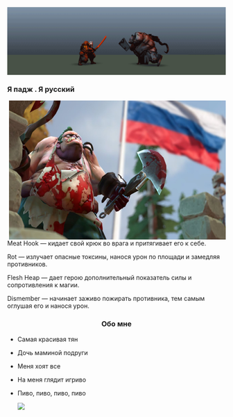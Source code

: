 <img align="center" alt="GIF" src="1535435641_Butcher+jugg.gif" />

### Я падж . Я русский 
<div aling = center>
  <img align="right"  src="maxresdefault.jpg" width="500" height="320" />
</div>

Meat Hook — кидает свой крюк во врага и притягивает его к себе.

Rot — излучает опасные токсины, нанося урон по площади и замедляя противников.

Flesh Heap — дает герою дополнительный показатель силы и сопротивления к магии.

Dismember — начинает заживо пожирать противника, тем самым оглушая его и нанося урон.
<h3 align="center">Обо мне</h3>

- Самая красивая тян

- Дочь маминой подруги
  
- Меня хоят все
  
- На меня глядит игриво

- Пиво, пиво, пиво, пиво
  <div aling = center>
  <img   src="https://github.com/Fonzl/Fonzl/assets/95137917/47285ed3-14bf-4e03-9ef4-6cd524ff146e" />
</div>
<!--
**Fonzl/Fonzl** is a ✨ _special_ ✨ repository because its `README.md` (this file) appears on your GitHub profile.

Here are some ideas to get you started:

- 🔭 I’m currently working on ...
- 🌱 I’m currently learning ...
- 👯 I’m looking to collaborate on ...
- 🤔 I’m looking for help with ...
- 💬 Ask me about ...
- 📫 How to reach me: ...
- 😄 Pronouns: ...
- ⚡ Fun fact: ...
-->

